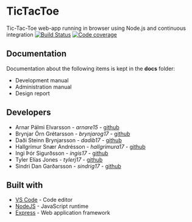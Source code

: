 # TicTacToe

Tic-Tac-Toe web-app running in browser using Node.js and continuous integration
[![Build Status][circleCI-image]][circleCI-url] [![Code coverage][coverage-image]][coverage-url]

## Documentation

Documentation about the following items is kept in the **docs** folder:
- Development manual
- Administration manual
- Design report

## Developers

* Arnar Pálmi Elvarsson - *arnare15* - [github](https://github.com/arnarish)
* Brynjar Örn Grétarsson - *brynjarog17* - [github](https://github.com/brynjarorng)
* Daði Steinn Brynjarsson - *dadib17* - [github](https://github.com/dadisteinn)
* Hallgrímur Snær Andrésson - *hallgrimura17* - [github](https://github.com/hallgrimura17)
* Ingi Þór Sigurðsson - *ingis17* - [github](https://github.com/flimster)
* Tyler Elías Jones - *tylerj17* - [github](https://github.com/tylerelias)
* Sindri Dan Garðarsson - *sindrig17* - [github](https://github.com/sindridan)

## Built with

* [VS Code](https://code.visualstudio.com/Download) - Code editor
* [NodeJS](https://nodejs.org) - JavaScript runtime
* [Express](https://expressjs.com/) - Web application framework


[circleCI-image]: https://circleci.com/gh/Late-Term-Assignment/TicTacToe.svg?style=svg
[circleCI-url]: https://circleci.com/gh/Late-Term-Assignment/TicTacToe

[coverage-image]: https://coveralls.io/repos/github/Late-Term-Assignment/TicTacToe/badge.svg?branch=CodeCoverageSetup
[coverage-url]: https://coveralls.io/github/Late-Term-Assignment/TicTacToe?branch=CodeCoverageSetup